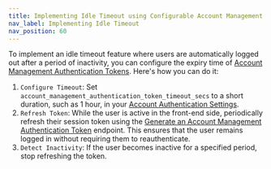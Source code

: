 ```yaml
---
title: Implementing Idle Timeout using Configurable Account Management Authentication Token Timeouts
nav_label: Implementing Idle Timeout
nav_position: 60
---
```


To implement an idle timeout feature where users are automatically logged out after a period of inactivity, you can configure the expiry time of [Account Management Authentication Tokens](/docs/authentication/Tokens/account-management-authentication-token). Here's how you can do it:
1. `Configure Timeout`: Set `account_management_authentication_token_timeout_secs` to a short duration, such as 1 hour, in your [Account Authentication Settings](/docs/authentication/single-sign-on/account-authentication-settings).
2. `Refresh Token`: While the user is active in the front-end side, periodically refresh their session token using the [Generate an Account Management Authentication Token](/docs/api/accounts/post-v-2-account-members-tokens) endpoint. This ensures that the user remains logged in without requiring them to reauthenticate.
3. `Detect Inactivity`: If the user becomes inactive for a specified period, stop refreshing the token.
